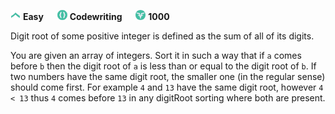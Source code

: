 ﻿![difficulty_icon](https://github.com/PWrGitHub194238/CodeSignal/blob/master/difficulty_easy.png) **Easy** &emsp; ![type_icon](https://github.com/PWrGitHub194238/CodeSignal/blob/master/type.png) **Codewriting** &emsp; ![points_icon](https://github.com/PWrGitHub194238/CodeSignal/blob/master/points.png) **1000**

Digit root of some positive integer is defined as the sum of all of its digits.

You are given an array of integers. Sort it in such a way that if `a` comes before `b` then the digit root of `a` is less than or equal to the digit root of `b`. If two numbers have the same digit root, the smaller one (in the regular sense) should come first. For example `4` and `13` have the same digit root, however `4 < 13` thus `4` comes before `13` in any digitRoot sorting where both are present.